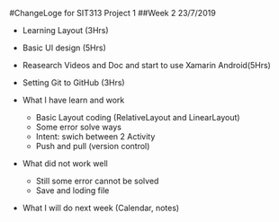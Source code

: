 ﻿#ChangeLoge for SIT313 Project 1
##Week 2 23/7/2019
+ Learning Layout (3Hrs)
+ Basic UI design (5Hrs)

+ Reasearch Videos and Doc and start to use Xamarin Android(5Hrs)
+ Setting Git to GitHub (3Hrs)
+ What I have learn and work
	- Basic Layout coding (RelativeLayout and LinearLayout)
	- Some error solve ways
	- Intent: swich between 2 Activity
	- Push and pull (version control)
+ What did not work well
    - Still some error cannot be solved
	- Save and loding file
	
+ What I will do next week (Calendar, notes)
